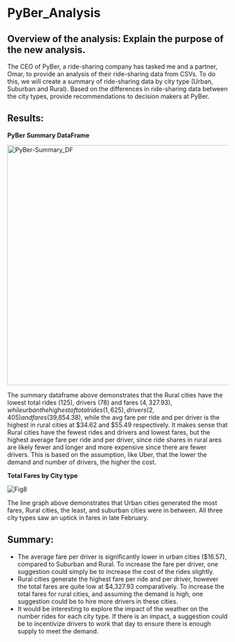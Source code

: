 # PyBer_Analysis

## Overview of the analysis: Explain the purpose of the new analysis.

The CEO of PyBer, a ride-sharing company has tasked me and a partner, Omar, to provide an analysis of their ride-sharing data from CSVs. To do this, we will create a summary of ride-sharing data by city type (Urban, Suburban and Rural). Based on the differences in ride-sharing data between the city types, provide recommendations to decision makers at PyBer. 

## Results:

**PyBer Summary DataFrame**

<img width="548" alt="PyBer-Summary_DF" src="https://user-images.githubusercontent.com/69849998/113494425-0d1e9980-94b6-11eb-9fab-7b1cf3c75eb2.png">

The summary dataframe above demonstrates that the Rural cities have the lowest total rides (125), drivers (78) and fares ($4,327.93), while urban the highest of total rides (1,625), drivers (2,405) and fares ($39,854.38), while the avg fare per ride and per driver is the highest in rural cities at $34.62 and $55.49 respectively. It makes sense that Rural cities have the fewest rides and drivers and lowest fares, but the highest average fare per ride and per driver, since ride shares in rural ares are likely fewer and longer and more expensive since there are fewer drivers. This is based on the assumption, like Uber, that the lower the demand and number of drivers, the higher the cost.

**Total Fares by City type**

![Fig8](https://user-images.githubusercontent.com/69849998/113494431-1b6cb580-94b6-11eb-84fc-41819bad17c4.png)

The line graph above demonstrates that Urban cities generated the most fares, Rural cities, the least, and suburban cities were in between. All three city types saw an uptick in fares in late February. 

## Summary:

* The average fare per driver is significantly lower  in urban cities ($16.57), compared to Suburban and Rural. To increase the fare per driver, one suggestion could simply be to increase the cost of the rides slightly. 
* Rural cities generate the highest fare per ride and per driver, however the total fares are quite low at $4,327.93 comparatively. To increase the total fares for rural cities, and assuming the demand is high, one suggestion could be to hire more drivers in these cities. 
* It would be interesting to explore the impact of the weather on the number rides for each city type. If there is an impact, a suggestion could be to incentivize drivers to work that day to ensure there is enough supply to meet the demand. 
